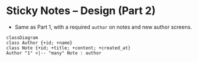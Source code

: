 # Sticky Notes – Design (Part 2)
- Same as Part 1, with a required `author` on notes and new author screens.

```mermaid
classDiagram
class Author {+id; +name}
class Note {+id; +title; +content; +created_at}
Author "1" <|-- "many" Note : author
```
